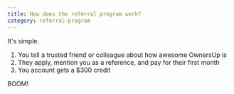 ```yaml
---
title: How does the referral program work?
category: referral-program
---
```

It's simple.

1. You tell a trusted friend or colleague about how awesome OwnersUp is
2. They apply, mention you as a reference, and pay for their first month
3. You account gets a $300 credit

BOOM!
